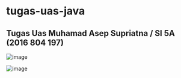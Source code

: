 # tugas-uas-java
## Tugas Uas Muhamad Asep Supriatna / SI 5A (2016 804 197)

![image](https://user-images.githubusercontent.com/47081509/51802233-7113fa80-227a-11e9-8b0f-394320865b4d.png)

![image](https://user-images.githubusercontent.com/47081509/51802282-1202b580-227b-11e9-8e98-22d078e6aedc.png)

